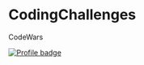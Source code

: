 # CodingChallenges

CodeWars

[![Profile badge](https://www.codewars.com/users/hugmanrique/badges/large)](https://www.codewars.com/users/vavarun)
